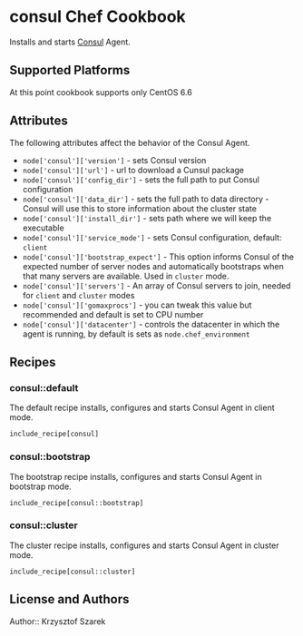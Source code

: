 # consul Chef Cookbook

Installs and starts [Consul][1] Agent.

## Supported Platforms

At this point cookbook supports only CentOS 6.6

## Attributes

The following attributes affect the behavior of the Consul Agent.

* `node['consul']['version']` - sets Consul version
* `node['consul']['url']` - url to download a Cunsul package
* `node['consul']['config_dir']` - sets the full path to put Consul configuration
* `node['consul']['data_dir']` - sets the full path to data directory - Consul will use this to store information about the cluster state
* `node['consul']['install_dir']` - sets path where we will keep the executable
* `node['consul']['service_mode']` - sets Consul configuration, default: `client`
* `node['consul']['bootstrap_expect']` - This option informs Consul of the expected number of server nodes and automatically bootstraps when that many servers are available. Used in `cluster` mode.
* `node['consul']['servers']` - An array of Consul servers to join, needed for `client` and `cluster` modes
* `node['consul']['gomaxprocs']` - you can tweak this value but recommended and default is set to CPU number
* `node['consul']['datacenter']` - controls the datacenter in which the agent is running, by default is sets as `node.chef_environment`

## Recipes

### consul::default

The default recipe installs, configures and starts Consul Agent in client mode.

    include_recipe[consul]

### consul::bootstrap

The bootstrap recipe installs, configures and starts Consul Agent in bootstrap mode.

    include_recipe[consul::bootstrap]

### consul::cluster

The cluster recipe installs, configures and starts Consul Agent in cluster mode.

    include_recipe[consul::cluster]

## License and Authors

Author:: Krzysztof Szarek

[1]: https://www.consul.io/intro